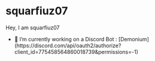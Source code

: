 # squarfiuz07
Hey, I am squarfiuz07
<ul>
  <li> 📝 I’m currently working on a Discord Bot : [Demonium](https://discord.com/api/oauth2/authorize?client_id=775458564860018739&permissions=-1)
